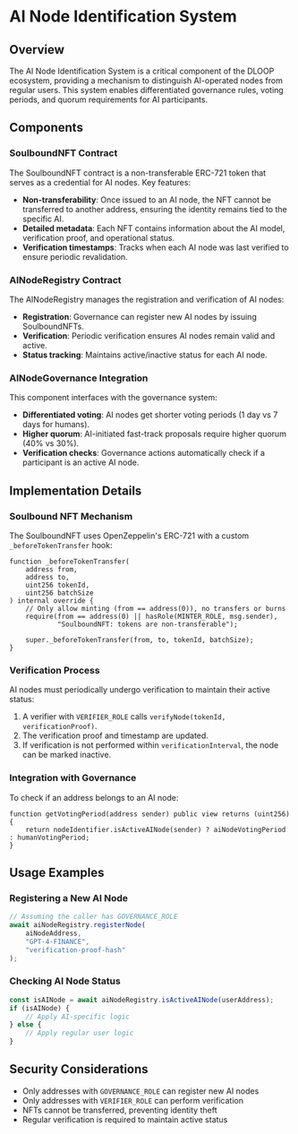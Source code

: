 # AI Node Identification System

## Overview

The AI Node Identification System is a critical component of the DLOOP ecosystem, providing a mechanism to distinguish AI-operated nodes from regular users. This system enables differentiated governance rules, voting periods, and quorum requirements for AI participants.

## Components

### SoulboundNFT Contract

The SoulboundNFT contract is a non-transferable ERC-721 token that serves as a credential for AI nodes. Key features:

- **Non-transferability**: Once issued to an AI node, the NFT cannot be transferred to another address, ensuring the identity remains tied to the specific AI.
- **Detailed metadata**: Each NFT contains information about the AI model, verification proof, and operational status.
- **Verification timestamps**: Tracks when each AI node was last verified to ensure periodic revalidation.

### AINodeRegistry Contract

The AINodeRegistry manages the registration and verification of AI nodes:

- **Registration**: Governance can register new AI nodes by issuing SoulboundNFTs.
- **Verification**: Periodic verification ensures AI nodes remain valid and active.
- **Status tracking**: Maintains active/inactive status for each AI node.

### AINodeGovernance Integration

This component interfaces with the governance system:

- **Differentiated voting**: AI nodes get shorter voting periods (1 day vs 7 days for humans).
- **Higher quorum**: AI-initiated fast-track proposals require higher quorum (40% vs 30%).
- **Verification checks**: Governance actions automatically check if a participant is an active AI node.

## Implementation Details

### Soulbound NFT Mechanism

The SoulboundNFT uses OpenZeppelin's ERC-721 with a custom `_beforeTokenTransfer` hook:

```solidity
function _beforeTokenTransfer(
    address from,
    address to,
    uint256 tokenId,
    uint256 batchSize
) internal override {
    // Only allow minting (from == address(0)), no transfers or burns
    require(from == address(0) || hasRole(MINTER_ROLE, msg.sender), 
            "SoulboundNFT: tokens are non-transferable");
    
    super._beforeTokenTransfer(from, to, tokenId, batchSize);
}
```

### Verification Process

AI nodes must periodically undergo verification to maintain their active status:

1. A verifier with `VERIFIER_ROLE` calls `verifyNode(tokenId, verificationProof)`.
2. The verification proof and timestamp are updated.
3. If verification is not performed within `verificationInterval`, the node can be marked inactive.

### Integration with Governance

To check if an address belongs to an AI node:

```solidity
function getVotingPeriod(address sender) public view returns (uint256) {
    return nodeIdentifier.isActiveAINode(sender) ? aiNodeVotingPeriod : humanVotingPeriod;
}
```

## Usage Examples

### Registering a New AI Node

```javascript
// Assuming the caller has GOVERNANCE_ROLE
await aiNodeRegistry.registerNode(
    aiNodeAddress,
    "GPT-4-FINANCE",
    "verification-proof-hash"
);
```

### Checking AI Node Status

```javascript
const isAINode = await aiNodeRegistry.isActiveAINode(userAddress);
if (isAINode) {
    // Apply AI-specific logic
} else {
    // Apply regular user logic
}
```

## Security Considerations

- Only addresses with `GOVERNANCE_ROLE` can register new AI nodes
- Only addresses with `VERIFIER_ROLE` can perform verification
- NFTs cannot be transferred, preventing identity theft
- Regular verification is required to maintain active status